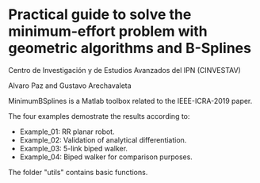 # Practical guide to solve the minimum-effort problem with geometric algorithms and B-Splines

Centro de Investigación y de Estudios Avanzados del IPN (CINVESTAV)

Alvaro Paz and Gustavo Arechavaleta

MinimumBSplines is a Matlab toolbox related to the IEEE-ICRA-2019 paper.

The four examples demostrate the results according to:
- Example_01: RR planar robot.
- Example_02: Validation of analytical differentiation.
- Example_03: 5-link biped walker.
- Example_04: Biped walker for comparison purposes.

The folder "utils" contains basic functions.
